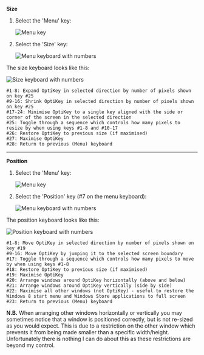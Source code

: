 **Size**

1. Select the 'Menu' key:

    ![Menu key](https://github.com/JuliusSweetland/OptiKey/blob/gh-pages/images/Key_Menu_Up.png)

2. Select the 'Size' key:

    ![Menu keyboard with numbers](https://github.com/JuliusSweetland/OptiKey/blob/gh-pages/images/Keyboard_Menu_Numbered.png)

The size keyboard looks like this:

![Size keyboard with numbers](https://github.com/JuliusSweetland/OptiKey/blob/gh-pages/images/Keyboard_Size_Numbered.png)

    #1-8: Expand OptiKey in selected direction by number of pixels shown on key #25
    #9-16: Shrink OptiKey in selected direction by number of pixels shown on key #25
    #17-24: Minimise OptiKey to a single key aligned with the side or corner of the screen in the selected direction
    #25: Toggle through a sequence which controls how many pixels to resize by when using keys #1-8 and #10-17
    #26: Restore OptiKey to previous size (if maximised)
    #27: Maximise OptiKey
    #28: Return to previous (Menu) keyboard

---

**Position**

1. Select the 'Menu' key:

    ![Menu key](https://github.com/JuliusSweetland/OptiKey/blob/gh-pages/images/Key_Menu_Up.png)

2. Select the 'Position' key (#7 on the menu keyboard):

    ![Menu keyboard with numbers](https://github.com/JuliusSweetland/OptiKey/blob/gh-pages/images/Keyboard_Menu_Numbered.png)

The position keyboard looks like this:

![Position keyboard with numbers](https://github.com/JuliusSweetland/OptiKey/blob/gh-pages/images/Keyboard_Position_Numbered.png)

    #1-8: Move OptiKey in selected direction by number of pixels shown on key #19
    #9-16: Move OptiKey by jumping it to the selected screen boundary
    #17: Toggle through a sequence which controls how many pixels to move by when using keys #1-8
    #18: Restore OptiKey to previous size (if maximised)
    #19: Maximise OptiKey
    #20: Arrange windows around OptiKey horizontally (above and below)
    #21: Arrange windows around OptiKey vertically (side by side)
    #22: Maximise all other windows (not OptiKey) - useful to restore the Windows 8 start menu and Windows Store applications to full screen
    #23: Return to previous (Menu) keyboard

**N.B.** When arranging other windows horizontally or vertically you may sometimes notice that a window is positioned correctly, but is not re-sized as you would expect. This is due to a restriction on the other window which prevents it from being made smaller than a specific width/height. Unfortunately there is nothing I can do about this as these restrictions are beyond my control.